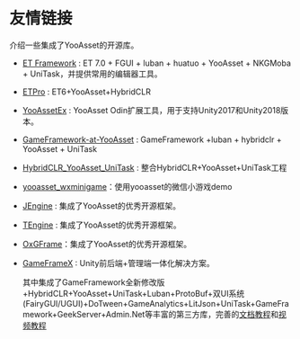 # 友情链接

介绍一些集成了YooAsset的开源库。

- [ET Framework](https://github.com/wqaetly/ET/tree/et7_fgui_yooasset_luban_huatuo) : ET 7.0 + FGUI + luban + huatuo + YooAsset + NKGMoba + UniTask，并提供常用的编辑器工具。

- [ETPro](https://github.com/526077247/ETPro) : ET6+YooAsset+HybridCLR

- [YooAssetEx](https://gitee.com/liu_zhongxiu/yoo-asset-ex/tree/master) : YooAsset Odin扩展工具，用于支持Unity2017和Unity2018版本。

- [GameFramework-at-YooAsset](https://github.com/ALEXTANGXIAO/GameFramework-at-YooAsset) : GameFramework +luban + hybridclr + YooAsset + UniTask

- [HybridCLR_YooAsset_UniTask](https://github.com/JoinEnjoyJoyYangLingYun/HybridCLR_YooAsset_UniTask) : 整合HybridCLR+YooAsset+UniTask工程

- [yooasset_wxminigame](https://github.com/absences/yooasset_wxminigame)：使用yooasset的微信小游戏demo

- [JEngine](https://github.com/JasonXuDeveloper/JEngine) : 集成了YooAsset的优秀开源框架。

- [TEngine](https://github.com/ALEXTANGXIAO/TEngine) : 集成了YooAsset的优秀开源框架。

- [OxGFrame](https://github.com/michael811125/OxGFrame)：集成了YooAsset的优秀开源框架。

- [GameFrameX](https://github.com/GameFrameX/GameFrameX) : Unity前后端+管理端一体化解决方案。

  其中集成了GameFramework全新修改版+HybridCLR+YooAsset+UniTask+Luban+ProtoBuf+双UI系统(FairyGUI/UGUI)+DoTween+GameAnalytics+LitJson+UniTask+GameFramework+GeekServer+Admin.Net等丰富的第三方库，完善的[文档教程](https://gameframex.doc.alianblank.com)和[视频教程](https://www.bilibili.com/video/BV1yrpeepEn7)
